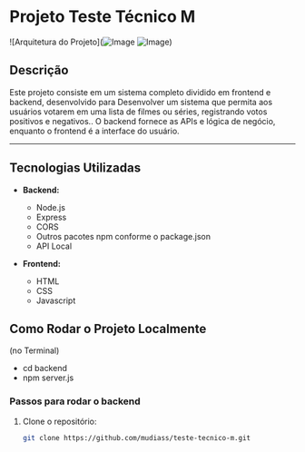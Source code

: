 # Projeto Teste Técnico M

![Arquitetura do Projeto](![Image](https://github.com/user-attachments/assets/06586ca8-2cf4-4fd1-b408-f9a7c07f80e3)
![Image](https://github.com/user-attachments/assets/d2475f60-8f1f-4eb9-8f8c-907e1114ce1b))

## Descrição

Este projeto consiste em um sistema completo dividido em frontend e backend, desenvolvido para Desenvolver um sistema que permita aos usuários votarem em uma lista de filmes ou 
séries, registrando votos positivos e negativos.. O backend fornece as APIs e lógica de negócio, enquanto o frontend é a interface do usuário.

---

## Tecnologias Utilizadas

- **Backend:**
  - Node.js
  - Express
  - CORS
  - Outros pacotes npm conforme o package.json
  - API Local

- **Frontend:**
  - HTML
  - CSS
  - Javascript



## Como Rodar o Projeto Localmente
(no Terminal)
  - cd backend
  - npm server.js

### Passos para rodar o backend

1. Clone o repositório:

   ```bash
   git clone https://github.com/mudiass/teste-tecnico-m.git
